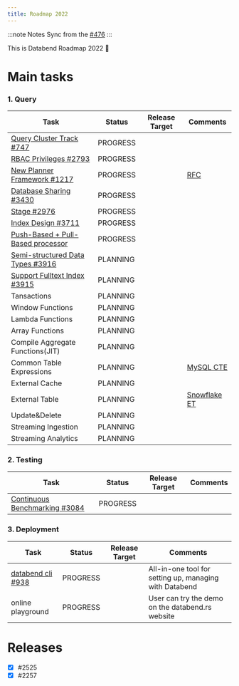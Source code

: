 ```yaml
---
title: Roadmap 2022
---
```



:::note Notes
Sync from the [#476](https://github.com/datafuselabs/databend/issues/3706)
:::

This is Databend Roadmap 2022 :rocket: 


# Main tasks

### 1. Query 


| Task                                         | Status    | Release Target | Comments        | 
| ----------------------------------------------- | --------- | -------------- | --------------- | 
| [Query Cluster Track #747](https://github.com/datafuselabs/databend/issues/747) | PROGRESS  |   |  |
| [RBAC Privileges #2793](https://github.com/datafuselabs/databend/issues/2793) | PROGRESS  |   |   |
| [ New Planner Framework #1217](https://github.com/datafuselabs/databend/issues/1218)| PROGRESS  | | [RFC](https://databend.rs/dev/rfcs/query/new-sql-planner-framework)|
| [ Database Sharing #3430](https://github.com/datafuselabs/databend/issues/3430)| PROGRESS  |     | |
| [ Stage #2976](https://github.com/datafuselabs/databend/issues/2976)| PROGRESS  |     | |
| [Index Design #3711](https://github.com/datafuselabs/databend/issues/3711) | PROGRESS  |   |   |
| [Push-Based + Pull-Based processor](https://github.com/datafuselabs/databend/issues/3379)| PROGRESS  |   |  |
| [Semi-structured Data Types #3916](https://github.com/datafuselabs/databend/issues/3916) | PLANNING  |   |   |
| [Support Fulltext Index #3915](https://github.com/datafuselabs/databend/issues/3915) | PLANNING  |   |   |
| Tansactions | PLANNING  |   |  |
| Window Functions | PLANNING  |   |  |
| Lambda Functions | PLANNING  |   |  |
| Array Functions | PLANNING  |   |  |
| Compile Aggregate Functions(JIT) | PLANNING  |   | |
| Common Table Expressions | PLANNING  |   | [MySQL CTE](https://dev.mysql.com/doc/refman/8.0/en/with.html#common-table-expressions) |
| External  Cache | PLANNING  |   | |
| External  Table | PLANNING  |   | [Snowflake ET](https://docs.snowflake.com/en/sql-reference/sql/create-external-table.html)|
| Update&Delete | PLANNING  |   | |
| Streaming Ingestion  | PLANNING  |   | |
| Streaming Analytics  | PLANNING  |   | |


### 2. Testing

| Task                                         | Status    | Release Target | Comments        | 
| ----------------------------------------------- | --------- | -------------- | --------------- | 
| [ Continuous Benchmarking #3084](https://github.com/datafuselabs/databend/issues/3084) | PROGRESS  |    | |

### 3. Deployment 

| Task                                         | Status    | Release Target | Comments        | 
| ----------------------------------------------- | --------- | -------------- | --------------- | 
| [ databend cli #938](https://github.com/datafuselabs/databend/issues/938) | PROGRESS  | |  All-in-one tool for setting up, managing with Databend |
| online playground  | PROGRESS  |   | User can try the demo on the databend.rs website |

# Releases
- [x] #2525 
- [x] #2257 
